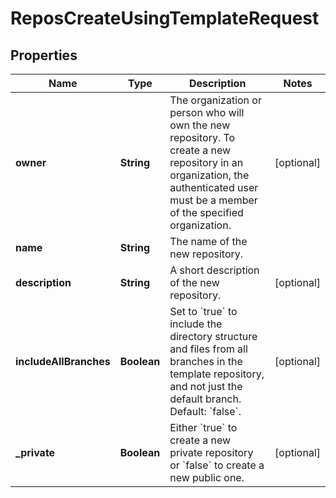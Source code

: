 

# ReposCreateUsingTemplateRequest


## Properties

| Name | Type | Description | Notes |
|------------ | ------------- | ------------- | -------------|
|**owner** | **String** | The organization or person who will own the new repository. To create a new repository in an organization, the authenticated user must be a member of the specified organization. |  [optional] |
|**name** | **String** | The name of the new repository. |  |
|**description** | **String** | A short description of the new repository. |  [optional] |
|**includeAllBranches** | **Boolean** | Set to &#x60;true&#x60; to include the directory structure and files from all branches in the template repository, and not just the default branch. Default: &#x60;false&#x60;. |  [optional] |
|**_private** | **Boolean** | Either &#x60;true&#x60; to create a new private repository or &#x60;false&#x60; to create a new public one. |  [optional] |



